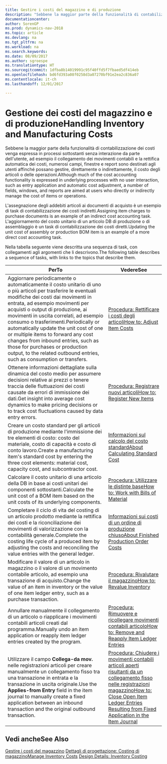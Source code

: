 ```yaml
---
title: Gestire i costi del magazzino e di produzione
description: "Sebbene la maggior parte della funzionalità di contabilizzazione dei costi venga espressa in processi sottostanti senza interazione da parte dell'utente, ad esempio il collegamento dei movimenti contabili e la rettifica automatica dei costi, numerosi campi, finestre e report sono destinati agli utenti affinché possano gestire, direttamente o indirettamente, il costo degli articoli o delle operazioni."
documentationcenter: 
author: SorenGP
ms.prod: dynamics-nav-2018
ms.topic: article
ms.devlang: na
ms.tgt_pltfrm: na
ms.workload: na
ms.search.keywords: 
ms.date: 08/09/2017
ms.author: sgroespe
ms.translationtype: HT
ms.sourcegitcommit: 1dfba8b14019991c95f40ffd5f7fbaed5df414eb
ms.openlocfilehash: bd6fd393a08f0258d3a07270bf91e2ea2c836a07
ms.contentlocale: it-ch
ms.lasthandoff: 12/01/2017

---
```

# <a name="handling-inventory-and-manufacturing-costs"></a><span data-ttu-id="db610-103">Gestione dei costi del magazzino e di produzione</span><span class="sxs-lookup"><span data-stu-id="db610-103">Handling Inventory and Manufacturing Costs</span></span>
<span data-ttu-id="db610-104">Sebbene la maggior parte della funzionalità di contabilizzazione dei costi venga espressa in processi sottostanti senza interazione da parte dell'utente, ad esempio il collegamento dei movimenti contabili e la rettifica automatica dei costi, numerosi campi, finestre e report sono destinati agli utenti affinché possano gestire, direttamente o indirettamente, il costo degli articoli o delle operazioni.</span><span class="sxs-lookup"><span data-stu-id="db610-104">Although much of the cost accounting functionality is expressed in underlying processes with no user interaction, such as entry application and automatic cost adjustment, a number of fields, windows, and reports are aimed at users who directly or indirectly manage the cost of items or operations.</span></span>  

 <span data-ttu-id="db610-105">L'assegnazione degli addebiti articoli ai documenti di acquisto è un esempio di task di contabilizzazione dei costi indiretti.</span><span class="sxs-lookup"><span data-stu-id="db610-105">Assigning item charges to purchase documents is an example of an indirect cost accounting task.</span></span> <span data-ttu-id="db610-106">L'aggiornamento del costo unitario di un articolo DB di produzione o di assemblaggio è un task di contabilizzazione dei costi diretti.</span><span class="sxs-lookup"><span data-stu-id="db610-106">Updating the unit cost of assembly or production BOM item is an example of a more direct cost accounting task.</span></span>  

 <span data-ttu-id="db610-107">Nella tabella seguente viene descritta una sequenza di task, con collegamenti agli argomenti che li descrivono.</span><span class="sxs-lookup"><span data-stu-id="db610-107">The following table describes a sequence of tasks, with links to the topics that describe them.</span></span>   

|<span data-ttu-id="db610-108">**Per**</span><span class="sxs-lookup"><span data-stu-id="db610-108">**To**</span></span>|<span data-ttu-id="db610-109">**Vedere**</span><span class="sxs-lookup"><span data-stu-id="db610-109">**See**</span></span>|  
|------------|-------------|  
|<span data-ttu-id="db610-110">Aggiornare periodicamente o automaticamente il costo unitario di uno o più articoli per trasferire le eventuali modifiche dei costi dai movimenti in entrata, ad esempio movimenti per acquisti o output di produzione, ai movimenti in uscita correlati, ad esempio consumo o trasferimenti.</span><span class="sxs-lookup"><span data-stu-id="db610-110">Periodically or automatically update the unit cost of one or multiple items to forward any cost changes from inbound entries, such as those for purchases or production output, to the related outbound entries, such as consumption or transfers.</span></span>|[<span data-ttu-id="db610-111">Procedura: Rettificare i costi degli articoli</span><span class="sxs-lookup"><span data-stu-id="db610-111">How to: Adjust Item Costs</span></span>](inventory-how-adjust-item-costs.md)|  
|<span data-ttu-id="db610-112">Ottenere informazioni dettagliate sulla dinamica del costo medio per assumere decisioni relative ai prezzi o tenere traccia delle fluttuazioni dei costi causate da errori di immissione dei dati.</span><span class="sxs-lookup"><span data-stu-id="db610-112">Get insight into average cost dynamics to make pricing decisions or to track cost fluctuations caused by data entry errors.</span></span>|[<span data-ttu-id="db610-113">Procedura: Registrare nuovi articoli</span><span class="sxs-lookup"><span data-stu-id="db610-113">How to: Register New Items</span></span>](inventory-how-register-new-items.md)|  
|<span data-ttu-id="db610-114">Creare un costo standard per gli articoli di produzione mediante l'immissione dei tre elementi di costo: costo del materiale, costo di capacità e costo di conto lavoro.</span><span class="sxs-lookup"><span data-stu-id="db610-114">Create a manufacturing item's standard cost by entering the three cost elements: material cost, capacity cost, and subcontractor cost.</span></span>|[<span data-ttu-id="db610-115">Informazioni sul calcolo del costo standard</span><span class="sxs-lookup"><span data-stu-id="db610-115">About Calculating Standard Cost</span></span>](finance-about-calculating-standard-cost.md)|  
|<span data-ttu-id="db610-116">Calcolare il costo unitario di una articolo della DB in base ai costi unitari dei componenti sottostanti.</span><span class="sxs-lookup"><span data-stu-id="db610-116">Calculate the unit cost of a BOM item based on the unit costs of its underlying components.</span></span>|[<span data-ttu-id="db610-117">Procedura: Utilizzare le distinte base</span><span class="sxs-lookup"><span data-stu-id="db610-117">How to: Work with Bills of Material</span></span>](inventory-how-work-BOMs.md)|  
|<span data-ttu-id="db610-118">Completare il ciclo di vita del costing di un articolo prodotto mediante la rettifica dei costi e la riconciliazione dei movimenti di valorizzazione con la contabilità generale.</span><span class="sxs-lookup"><span data-stu-id="db610-118">Complete the costing life cycle of a produced item by adjusting the costs and reconciling the value entries with the general ledger.</span></span>|[<span data-ttu-id="db610-119">Informazioni sui costi di un ordine di produzione chiuso</span><span class="sxs-lookup"><span data-stu-id="db610-119">About Finished Production Order Costs</span></span>](finance-about-finished-production-order-costs.md)|  
|<span data-ttu-id="db610-120">Modificare il valore di un articolo in magazzino o il valore di un movimento contabile articolo, ad esempio una transazione di acquisto.</span><span class="sxs-lookup"><span data-stu-id="db610-120">Change the value of an item in inventory or the value of one item ledger entry, such as a purchase transaction.</span></span>|[<span data-ttu-id="db610-121">Procedura: Rivalutare il magazzino</span><span class="sxs-lookup"><span data-stu-id="db610-121">How to: Revalue Inventory</span></span>](inventory-how-revalue-inventory.md)|
|<span data-ttu-id="db610-122">Annullare manualmente il collegamento di un articolo o riapplicare i movimenti contabili articoli creati dal programma.</span><span class="sxs-lookup"><span data-stu-id="db610-122">Manually undo an item application or reapply item ledger entries created by the program.</span></span>|[<span data-ttu-id="db610-123">Procedura: Rimuovere e ricollegare movimenti contabili articolo</span><span class="sxs-lookup"><span data-stu-id="db610-123">How to: Remove and Reapply Item Ledger Entries</span></span>](finance-how-to-remove-and-reapply-item-entries.md)|  
|<span data-ttu-id="db610-124">Utilizzare il campo **Collega-da mov.** nelle registrazioni articoli per creare manualmente un collegamento fisso tra una transazione in entrata e la transazione in uscita originale.</span><span class="sxs-lookup"><span data-stu-id="db610-124">Use the **Applies-from Entry** field in the item journal to manually create a fixed application between an inbound transaction and the original outbound transaction.</span></span>|[<span data-ttu-id="db610-125">Procedura: Chiudere i movimenti contabili articoli aperti risultanti da un collegamento fisso nelle registrazioni magazzino</span><span class="sxs-lookup"><span data-stu-id="db610-125">How to: Close Open Item Ledger Entries Resulting from Fixed Application in the Item Journal</span></span>](finance-how-to-close-open-item-ledger-entries-resulting-from-fixed-application-in-the-item-journal.md)|  

## <a name="see-also"></a><span data-ttu-id="db610-126">Vedi anche</span><span class="sxs-lookup"><span data-stu-id="db610-126">See Also</span></span>  
<span data-ttu-id="db610-127">[Gestire i costi del magazzino](finance-manage-inventory-costs.md)
[Dettagli di progettazione: Costing di magazzino](design-details-inventory-costing.md)</span><span class="sxs-lookup"><span data-stu-id="db610-127">[Manage Inventory Costs](finance-manage-inventory-costs.md)
[Design Details: Inventory Costing](design-details-inventory-costing.md)</span></span>

